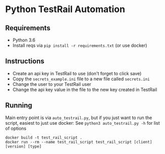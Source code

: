 # Python TestRail Automation

## Requirements

- Python 3.6
- Install reqs via `pip install -r requirements.txt` (or use docker)

## Instructions

- Create an api key in TestRail to use (don't forget to click save)
- Copy the `secrets_example.ini` file to a new file called `secrets.ini`
- Change the user to your TestRail user
- Change the api key value in the file to the new key created in TestRail

## Running

Main entry point is via `auto_testrail.py`, but  if you just want to run the script,
easiest to just use docker:
See  `python3 auto_testrail.py -h` for list of options

```
docker build -t test_rail_script .
docker run --rm --name test_rail_script test_rail_script [client] [version] [type]
```
